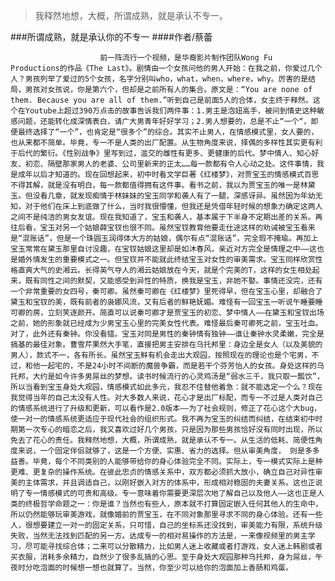 > 我释然地想，大概，所谓成熟，就是承认不专一。

###所谓成熟，就是承认你的不专一
####作者/蔡蕾

						前一阵流行一个视频，是华裔影片制作团队Wong Fu Productions的作品《The Last》。剧情由一个女孩问他的男人开始：在我之前，你爱过几个人？男孩列举了爱过的5个女孩，名字分别叫who，what，when，where，why。厉害的是结局，男孩对女孩说，你是第六个，但却是之前所有人的集合。原文是：“You are none of them. Because you are all of them.”听到自己是前面5人的合体，女主终于释然。这个在Youtube上超过390万点击的故事告诉我们两件事：1.男主是泡妞高手，被问到情史这种敏感问题，还能转化成深情表白，请广大男青年好好学习；2.男人想要的，总是不止“一个“，即便最终选择了“一个”，也肯定是“很多个”的综合。其实不止男人，在情感模式里，女人要的，也从来都不简单。毕竟，专一不是人类的出厂配置。从生物角度来说，择偶的多样性其实更有利于后代的繁衍。《性别战争》里写到过，滥交的雌性有更多、更健康的后代。梦中情人、知心好友、初恋、隔壁那家男人的老婆、公司里新来的正太……每一款都有令人心动之处。这件事情，我是成年以后才知道的。现在回想起来，初中时看文学巨著《红楼梦》，对贾宝玉的情感模式百思不得其解，就是没有明白，每一款都值得拥有这件事。看书之前，我以为贾宝玉的唯一是林黛玉。但没看几章，就发现痴情于林妹妹的宝玉同学和袭人有了一腿，深感讶异。虽然因为年幼无知，对于他们在床上到底做了什么，当时我很懵懂，但我还是凭借年轻时候的想象力确定这两人之间不是纯洁的男女友谊。现在我知道了，宝玉和袭人，基本属于下半身不定期出差的关系。再往后看，宝玉对另一个姑娘薛宝钗也很不同。虽然宝钗教育他要走仕途这样的劝诫被宝玉看来是“混账话”，但是一个珠圆玉润得体大方的姑娘，偶尔有点“混账话”，完全瑕不掩瑜。再加上宝玉常常在黛玉那里自讨没趣，在宝钗姑娘这里却是如沐春风，亲近对方完全是情理之中——这也是婚外情发生的重要模式之一。但宝钗并不能就此终结宝玉对女性的审美需求。宝玉同样欣赏性格直爽大气的史湘云。长得英气夺人的湘云姑娘放在今天，就是个完美的T，这样的女生相处起来，既有同性之间的默契，又能感受到异性的特质，换我是宝玉，非她不娶。事情还没完，还有一个非常重要的女四号，秦可卿。虽然秦可卿在《红楼梦》里死得早，但在宝玉心里，却融合了黛玉和宝钗的美，既有前者的袅娜风流，又有后者的鲜艳妩媚。难怪有一回宝玉一听说午睡要睡可卿的房，立刻笑逐颜开。简直可以说秦可卿才是贾宝玉的初恋、梦中情人——在黛玉和宝钗出场之前，她的形象就已经成为少男宝玉心里的完美女性代表。难怪最后秦可卿死之前，宝玉吐血。对了，此外还有秦钟。你没看错。宝玉对同是男性的秦钟情有独钟——谁让秦钟水灵柔嫩，完全是搞基的最佳对象。曹雪芹果然大手笔，直接把男主安排在乌托邦里：身边全是女人（以及美貌的男人），款式不一，各有所长。虽然宝玉鲜有机会走出大观园，按照现在的理论也是个宅男，不过，和他一起宅的，不是24小时不间断的魔兽争霸，而是若干个芬芳怡人的女孩。身处这样的乌托邦，大约是如今许多男屌丝的梦想。读书时候流行的心灵鸡汤是“弱水三千，我只取一瓢饮”，所以当看到宝玉身处大观园，情感模式如此多元，我忍不住替他着急：就不能选定一个么？现在我觉得当年的自己太没有人性。对大多数人来说，花心才是出厂标配，而专一不过是人类对自己的情感系统进行了升级和更新，可以看作是2.0版本——为了社会规则，修正了花心这个大bug，使一对一的情感系统更适应于现代社会的组织形式。我不再为宝玉的纠结而纠结，在结束初中时期第一次专心的暗恋之后，我又喜欢过好几个男孩，只是因为那些男孩恰好没有同时出现，所以免去了花心的责任。我释然地想，大概，所谓成熟，就是承认不专一。从生活的低耗、简便性角度来说，一个固定伴侣就够了，这是一个方便、实惠、省力的选择。但从审美角度， 则是多多益善。毕竟，每个不同类别的人能够带给你的身心体验完全不同。实际上，专一模式实际上是种更难、更复杂的操作系统。在彼此忠贞的情感关系中，双方都必须抓大放小，确立自己对异性审美的主体需求，并且调适自己，以刚好嵌入对方的体系中，形成相对稳固的夫妻关系。这也正说明了专一情感模式的可贵和高级。专一意味着你需要更深层次地了解自己以及他人——这也正是人类的终极哲学命题之一：你是谁？当然也有些人，原本就不打算固定嵌入任何其他人的生命中，所以仍然能够玩审美游戏，就像婚前的贾宝玉，在不同对象那里寻求不同的身心体验。还有一些人，很想要建立一对一的固定关系，只可惜，自己的坐标系还没找到，审美能力有限，系统升级失败，当然无法找到匹配的另一方。达成专一的相对易操作的方法是，一来像视频里的男主学习，尽可能寻找综合体；二来可以分散精力，比如男人迷上收藏或者打游戏，女人迷上韩剧或者买衣服，消耗多余精力，自然少了很多乱搞的心思。至于身处大观园那种乌托邦，身为屌丝，午夜时分吃泡面的时候想一想也就算了。当然，你至少可以给你的泡面加上香肠和鸡蛋。			  		